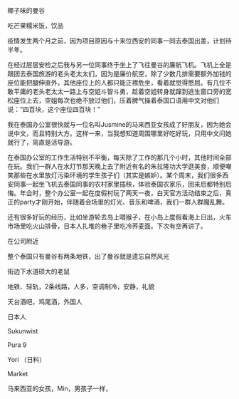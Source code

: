 椰子味的曼谷





吃芒果糯米饭，饮品



疫情发生两个月之前，因为项目原因与十来位西安的同事一同去泰国出差，计划待半年。

在经过层层安检之后我与另一位同事终于坐上了飞往曼谷的廉航飞机。飞机上全是跟团去泰国旅游的老头老太太们，因为是廉价航空，除了少数几排需要额外加钱的座位能把腿伸直外，其他座位上的人都只能正襟危坐，看着就觉得憋屈。有几位不敢平庸的老头老太太一路上与空姐斗智斗勇，趁着空姐转身就蹿到逃生窗口旁的宽松座位上去，空姐每次也绝不放过他们，压着脾气操着泰国口语用中文对他们说：“四百块，这个座位四百块！”

我在泰国办公室很快就与一位名叫Jusmine的马来西亚女孩成了好朋友，因为她会说中文，而且特别大方。这样一来，当我想知道周围哪里好吃好玩，只用中文问她就行了，简直是活导游。

在泰国办公室的工作生活特别不平衡，每天除了工作的那几个小时，其他时间全部在玩。我们一群人在水灯节那天晚上去了附近有名的朱拉隆功大学逛美食，顺便嘲笑那些在水里放灯污染环境的学生孩子们（其实是嫉妒）。某个周末，我们很多西安同事一起坐飞机去泰国同事的农村家里插秧，体验泰国农家乐，回来后都特别后悔。年会时，整个办公室一起在度假村玩了两天一夜，白天官方活动结束之后，真正的party才刚开始，伴随着会场里的灯光、音乐和啤酒，我们一群人群魔乱舞。

还有很多好玩的经历，比如坐游轮去岛上喂猴子，在小岛上度假看海上日出，火车市场里吃火山排骨，日本人扎堆的巷子里吃冷荞麦面。下次有空再讲了。



在公司附近



整个泰国只有曼谷有两条地铁，出了曼谷就是遗忘自然风光





街边下水道硕大的老鼠

地铁、轻轨，2条线路，人多，空调制冷，安静，礼貌

天台酒吧，鸡尾酒，外国人

日本人

Sukunwist

Pura 9

Yori （日料）

Market

马来西亚的女孩，Min，男孩子一样，



